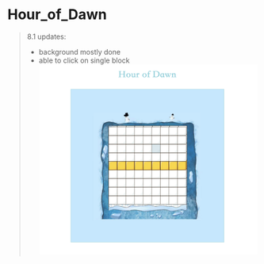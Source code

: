 # Hour_of_Dawn
> 8.1 updates:
> - background mostly done
> - able to click on single block
> ![8.1](/notes/8.1.png)
